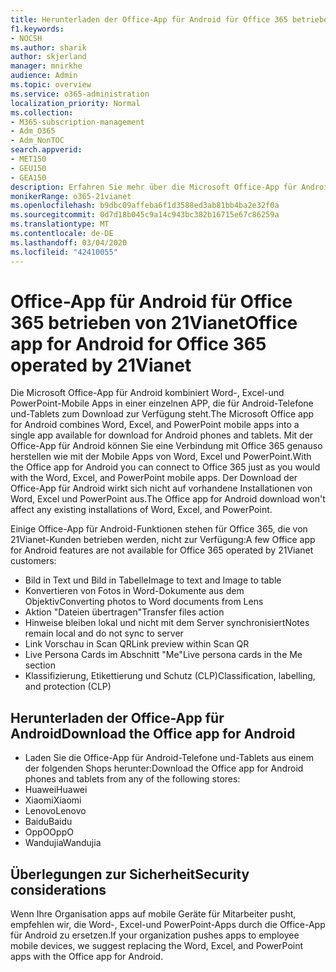 ```yaml
---
title: Herunterladen der Office-App für Android für Office 365 betrieben von 21Vianet
f1.keywords:
- NOCSH
ms.author: sharik
author: skjerland
manager: mnirkhe
audience: Admin
ms.topic: overview
ms.service: o365-administration
localization_priority: Normal
ms.collection:
- M365-subscription-management
- Adm_O365
- Adm_NonTOC
search.appverid:
- MET150
- GEU150
- GEA150
description: Erfahren Sie mehr über die Microsoft Office-App für Android für Office 365, betrieben von 21Vianet, und wie Sie Sie für Kunden in China herunterladen können.
monikerRange: o365-21vianet
ms.openlocfilehash: b9dbc09affeba6f1d3588ed3ab81bb4ba2e32f0a
ms.sourcegitcommit: 0d7d18b045c9a14c943bc382b16715e67c86259a
ms.translationtype: MT
ms.contentlocale: de-DE
ms.lasthandoff: 03/04/2020
ms.locfileid: "42410055"
---
```

# <a name="office-app-for-android-for-office-365-operated-by-21vianet"></a><span data-ttu-id="1dfe0-103">Office-App für Android für Office 365 betrieben von 21Vianet</span><span class="sxs-lookup"><span data-stu-id="1dfe0-103">Office app for Android for Office 365 operated by 21Vianet</span></span>

<span data-ttu-id="1dfe0-104">Die Microsoft Office-App für Android kombiniert Word-, Excel-und PowerPoint-Mobile Apps in einer einzelnen APP, die für Android-Telefone und-Tablets zum Download zur Verfügung steht.</span><span class="sxs-lookup"><span data-stu-id="1dfe0-104">The Microsoft Office app for Android combines Word, Excel, and PowerPoint mobile apps into a single app available for download for Android phones and tablets.</span></span> <span data-ttu-id="1dfe0-105">Mit der Office-App für Android können Sie eine Verbindung mit Office 365 genauso herstellen wie mit der Mobile Apps von Word, Excel und PowerPoint.</span><span class="sxs-lookup"><span data-stu-id="1dfe0-105">With the Office app for Android you can connect to Office 365 just as you would with the Word, Excel, and PowerPoint mobile apps.</span></span> <span data-ttu-id="1dfe0-106">Der Download der Office-App für Android wirkt sich nicht auf vorhandene Installationen von Word, Excel und PowerPoint aus.</span><span class="sxs-lookup"><span data-stu-id="1dfe0-106">The Office app for Android download won't affect any existing installations of Word, Excel, and PowerPoint.</span></span>

<span data-ttu-id="1dfe0-107">Einige Office-App für Android-Funktionen stehen für Office 365, die von 21Vianet-Kunden betrieben werden, nicht zur Verfügung:</span><span class="sxs-lookup"><span data-stu-id="1dfe0-107">A few Office app for Android features are not available for Office 365 operated by 21Vianet customers:</span></span>

- <span data-ttu-id="1dfe0-108">Bild in Text und Bild in Tabelle</span><span class="sxs-lookup"><span data-stu-id="1dfe0-108">Image to text and Image to table</span></span> 
- <span data-ttu-id="1dfe0-109">Konvertieren von Fotos in Word-Dokumente aus dem Objektiv</span><span class="sxs-lookup"><span data-stu-id="1dfe0-109">Converting photos to Word documents from Lens</span></span> 
- <span data-ttu-id="1dfe0-110">Aktion "Dateien übertragen"</span><span class="sxs-lookup"><span data-stu-id="1dfe0-110">Transfer files action</span></span> 
- <span data-ttu-id="1dfe0-111">Hinweise bleiben lokal und nicht mit dem Server synchronisiert</span><span class="sxs-lookup"><span data-stu-id="1dfe0-111">Notes remain local and do not sync to server</span></span>
- <span data-ttu-id="1dfe0-112">Link Vorschau in Scan QR</span><span class="sxs-lookup"><span data-stu-id="1dfe0-112">Link preview within Scan QR</span></span>
- <span data-ttu-id="1dfe0-113">Live Persona Cards im Abschnitt "Me"</span><span class="sxs-lookup"><span data-stu-id="1dfe0-113">Live persona cards in the Me section</span></span>
- <span data-ttu-id="1dfe0-114">Klassifizierung, Etikettierung und Schutz (CLP)</span><span class="sxs-lookup"><span data-stu-id="1dfe0-114">Classification, labelling, and protection (CLP)</span></span>


## <a name="download-the-office-app-for-android"></a><span data-ttu-id="1dfe0-115">Herunterladen der Office-App für Android</span><span class="sxs-lookup"><span data-stu-id="1dfe0-115">Download the Office app for Android</span></span>

- <span data-ttu-id="1dfe0-116">Laden Sie die Office-App für Android-Telefone und-Tablets aus einem der folgenden Shops herunter:</span><span class="sxs-lookup"><span data-stu-id="1dfe0-116">Download the Office app for Android phones and tablets from any of the following stores:</span></span>
- <span data-ttu-id="1dfe0-117">Huawei</span><span class="sxs-lookup"><span data-stu-id="1dfe0-117">Huawei</span></span>
- <span data-ttu-id="1dfe0-118">Xiaomi</span><span class="sxs-lookup"><span data-stu-id="1dfe0-118">Xiaomi</span></span>
- <span data-ttu-id="1dfe0-119">Lenovo</span><span class="sxs-lookup"><span data-stu-id="1dfe0-119">Lenovo</span></span>
- <span data-ttu-id="1dfe0-120">Baidu</span><span class="sxs-lookup"><span data-stu-id="1dfe0-120">Baidu</span></span>
- <span data-ttu-id="1dfe0-121">OppO</span><span class="sxs-lookup"><span data-stu-id="1dfe0-121">OppO</span></span>
- <span data-ttu-id="1dfe0-122">Wandujia</span><span class="sxs-lookup"><span data-stu-id="1dfe0-122">Wandujia</span></span>


## <a name="security-considerations"></a><span data-ttu-id="1dfe0-123">Überlegungen zur Sicherheit</span><span class="sxs-lookup"><span data-stu-id="1dfe0-123">Security considerations</span></span>

<span data-ttu-id="1dfe0-124">Wenn Ihre Organisation apps auf mobile Geräte für Mitarbeiter pusht, empfehlen wir, die Word-, Excel-und PowerPoint-Apps durch die Office-App für Android zu ersetzen.</span><span class="sxs-lookup"><span data-stu-id="1dfe0-124">If your organization pushes apps to employee mobile devices, we suggest replacing the Word, Excel, and PowerPoint apps with the Office app for Android.</span></span>  


